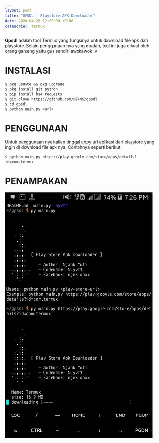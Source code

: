 ```yaml
---
layout: post
title: "GPSDL | Playstore APK Downloader"
date: 2020-04-28 12:00:00 +0100
categories: termux
---
```


**Gpsdl** adalah tool Termux yang fungsinya untuk download file apk dari playstore.
Selain penggunaan nya yang mudah, tool ini juga dibuat oleh orang ganteng yaitu gua sendiri awokawok :v


# INSTALASI

```shell
$ pkg update && pkg upgrade
$ pkg install git python
$ pip install bs4 requests
$ git clone https://github.com/N74NK/gpsdl
$ cd gpsdl
$ python main.py <url>
```


# PENGGUNAAN

Untuk penggunaan nya kalian tinggal copy url aplikasi dari playstore yang ingin di download file apk nya.
Contohnya seperti berikut
```shell
$ python main.py https://play.google.com/store/apps/details?id=com.termux
```


# PENAMPAKAN
![Gpsdl-Preview](https://raw.githubusercontent.com/N74NK/N74NK.github.io/master/_images/Screenshot_2020-04-01-19-26-08.png)
